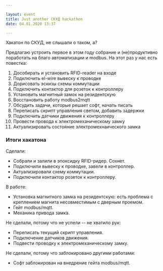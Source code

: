```yaml
---

layout: event
title: Just another СКУД hackathon
date: 04.01.2020 13:37

---
```

Хакатон по СКУД, не слышали о таком, а?

Предлагаю устроить первое в этом году собрание и (не)продуктивно поработать на благо автоматизации и modbus. На этот раз у нас есть повестка:

1. Дособирать и установить RFID-reader на входе
2. Подключить el-wire вывеску к проводке
3. Дорисовать эскизы схемы коммутации
4. Подключить контактор для розеток к контроллеру
5. Установить магнитный замок на резидентскую
6. Восстановить работу modbus2mqtt
7. Обсудить задачи, которые решает софт, начать писать
8. Переписать скрипт управления светом, добавить задержки
9. Подключить датчики движения к контроллеру
10. Провести провода к электромеханическому замку
11. Актуализировать состояние электромехнаического замка

### Итоги хакатона

Сделали:

- Собрали и залили в эпоксидку RFID-ридер. Сохнет.
- Подключили вывеску к проводке, завели в контроллер.
- Актуализировали схему коммутации.
- Подключили контактор розеток к контроллеру.

В работе:

- Установка магнитного замка на резидентскую: есть проблема с креплением магнита несовместимым с дверным проемом.
- Гейт modbus/mqtt.
- Механика привода замка.

Не сделали, потому что не успели -- не хватило рук:

- Переписать текущий скрипт управления.
- Подключение датчиков движения.
- Подвести проводку к электромеханическому замку.

Не сделали, потому что заблокировано другими работами:

- Софт заблокирован на внедрение гейта modbus/mqtt.
